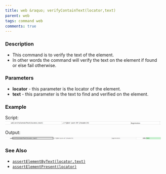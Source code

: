 ```yaml
---
title: web &raquo; verifyContainText(locator,text)
parent: web
tags: command web
comments: true
---
```


### Description

- This command is to verify the text of the element.
- In other words the command will verify the text on the element if found or else fail otherwise.

### Parameters

- **locator** - this parameter is the locator of the element.
- **text** - this parameter is the text to find and verified on the element.

### Example

Script:<br/>
![](image/verifyContainText_01.png)

Output:<br/>
![](image/verifyContainText_02.png)

### See Also

- [`assertElementByText(locator,text)`](assertElementByText(locator,text))
- [`assertElementPresent(locator)`](assertElementPresent(locator))